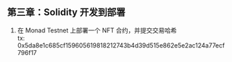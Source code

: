 ## 第三章：Solidity 开发到部署

1. 在 Monad Testnet 上部署一个 NFT 合约，并提交交易哈希  
	tx: 0x5da8e1c685cf159605619818212743b4d39d515e862e5e2ac124a77ecf796f17

